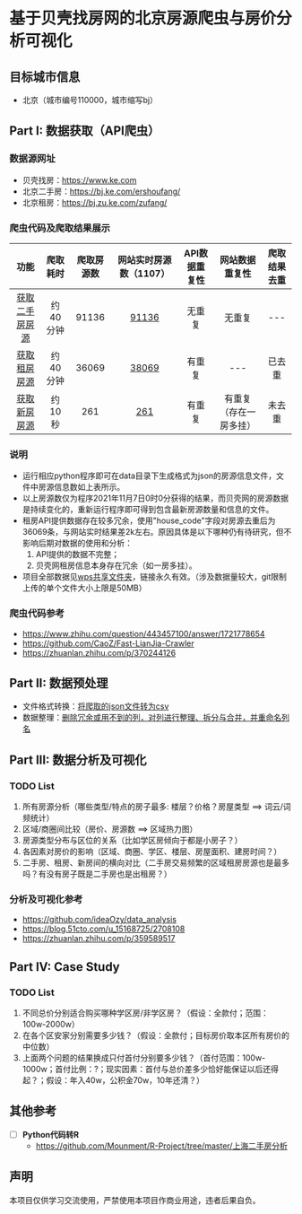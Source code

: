 # 基于贝壳找房网的北京房源爬虫与房价分析可视化

## 目标城市信息

- 北京（城市编号110000，城市缩写bj）

## Part I: 数据获取（API爬虫）

### 数据源网址

- 贝壳找房：https://www.ke.com
- 北京二手房：https://bj.ke.com/ershoufang/
- 北京租房：https://bj.zu.ke.com/zufang/

### 爬虫代码及爬取结果展示

|                             功能                             | 爬取耗时 | 爬取房源数 |         网站实时房源数（1107）         | API数据重复性 |     网站数据重复性     | 爬取结果去重 |
| :----------------------------------------------------------: | :----------------: | :--------: | :------------------------------------: | :-----------: | :--------------------: | :----------: |
| [获取二手房房源](https://github.com/SeaEagleI/house_price_analysis/blob/master/ershoufang.py) | 约40分钟           |   91136    | [91136](https://bj.ke.com/ershoufang/) |    无重复     |         无重复         |     ---      |
| [获取租房房源](https://github.com/SeaEagleI/house_price_analysis/blob/master/zufang.py) | 约40分钟           |   36069    | [38069](https://bj.zu.ke.com/zufang/)  |    有重复     |          ---           |    已去重    |
| [获取新房房源](https://github.com/SeaEagleI/house_price_analysis/blob/master/newhouse.py) | 约10秒           |    261     | [261](https://bj.fang.ke.com/loupan/)  |    有重复     | 有重复（存在一房多挂） |    未去重    |

### 说明
- 运行相应python程序即可在data目录下生成格式为json的房源信息文件，文件中房源信息数如上表所示。
- 以上房源数仅为程序2021年11月7日0时0分获得的结果，而贝壳网的房源数据是持续变化的，重新运行程序即可得到包含最新房源数量和信息的文件。
- 租房API提供数据存在较多冗余，使用"house_code"字段对房源去重后为36069条，与网站实时结果差2k左右。原因具体是以下哪种仍有待研究，但不影响后期对数据的使用和分析：
    1. API提供的数据不完整；
    2. 贝壳网租房信息本身存在冗余（如一房多挂）。
- 项目全部数据见[wps共享文件夹](https://kdocs.cn/join/gi5qoxj)，链接永久有效。（涉及数据量较大，git限制上传的单个文件大小上限是50MB）

### 爬虫代码参考
- https://www.zhihu.com/question/443457100/answer/1721778654
- https://github.com/CaoZ/Fast-LianJia-Crawler
- https://zhuanlan.zhihu.com/p/370244126

## Part II: 数据预处理

- 文件格式转换：[将爬取的json文件转为csv](https://github.com/SeaEagleI/house_price_analysis/blob/master/preprocess/json2csv.py)
- 数据整理：[删除冗余或用不到的列，对列进行整理、拆分与合并，并重命名列名](https://github.com/SeaEagleI/house_price_analysis/blob/master/preprocess/ershoufang.py)

## Part III: 数据分析及可视化

### TODO List
1. 所有房源分析（哪些类型/特点的房子最多: 楼层？价格？房屋类型 ==> 词云/词频统计）
2. 区域/商圈间比较（房价、房源数 ==> 区域热力图）
3. 房源类型分布与区位的关系（比如学区房倾向于都是小房子？）
4. 各因素对房价的影响（区域、商圈、学区、楼层、房屋面积、建房时间？）
5. 二手房、租房、新房间的横向对比（二手房交易频繁的区域租房房源也是最多吗？有没有房子既是二手房也是出租房？）

### 分析及可视化参考
- https://github.com/ideaOzy/data_analysis
- https://blog.51cto.com/u_15168725/2708108
- https://zhuanlan.zhihu.com/p/359589517

## Part IV: Case Study

### TODO List
1. 不同总价分别适合购买哪种学区房/非学区房？（假设：全款付；范围：100w-2000w）
2. 在各个区安家分别需要多少钱？（假设：全款付；目标房价取本区所有房价的中位数）
3. 上面两个问题的结果换成只付首付分别要多少钱？（首付范围：100w-1000w；首付比例：?；现实因素：首付与总价差多少恰好能保证以后还得起？；假设：年入40w，公积金70w，10年还清？）

## 其他参考

- [ ] **Python代码转R**
  - https://github.com/Mounment/R-Project/tree/master/上海二手房分析

## 声明
本项目仅供学习交流使用，严禁使用本项目作商业用途，违者后果自负。
